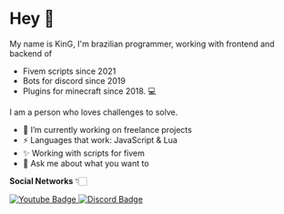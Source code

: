 # Hey 👋

My name is KinG, I'm brazilian programmer, working with frontend and backend of 
- Fivem scripts since 2021 
- Bots for discord since 2019
- Plugins for minecraft since 2018. 💻

I am a person who loves challenges to solve.

- 🎃 I’m currently working on freelance projects
- ⚡ Languages that work: JavaScript & Lua
- ✨ Working with scripts for fivem
- 💬 Ask me about what you want to

**Social Networks** 👇🏻

[
![Youtube Badge](https://img.shields.io/badge/-Youtube-FF0000?style=flat-square&labelColor=FF0000&logo=youtube&logoColor=white&link=https://www.youtube.com/zking0d)
](https://www.youtube.com/zking0d)
[
![Discord Badge](https://img.shields.io/badge/-Discord-324ea8?style=flat-square&labelColor=324ea8&logo=discord&logoColor=white&link=https://discord.gg/jSDueh58cT)
](https://discord.gg/jSDueh58cT)
